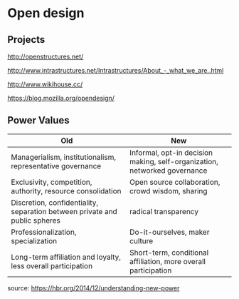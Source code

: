 # Open design

## Projects

http://openstructures.net/

http://www.intrastructures.net/Intrastructures/About_-_what_we_are..html

http://www.wikihouse.cc/

https://blog.mozilla.org/opendesign/

## Power Values

| Old  | New |
| -- | -- |
| Managerialism, institutionalism, representative governance | Informal, opt-in decision making, self-organization, networked governance |
| Exclusivity, competition, authority, resource consolidation | Open source collaboration, crowd wisdom, sharing |
| Discretion, confidentiality, separation between private and public spheres | radical transparency |
| Professionalization, specialization | Do-it-ourselves, maker culture |
| Long-term affiliation and loyalty, less overall participation | Short-term, conditional affiliation, more overall participation |
source: https://hbr.org/2014/12/understanding-new-power
